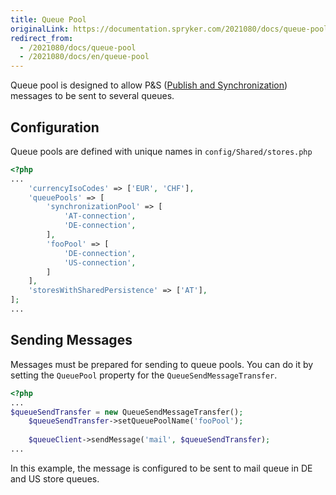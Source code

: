 ```yaml
---
title: Queue Pool
originalLink: https://documentation.spryker.com/2021080/docs/queue-pool
redirect_from:
  - /2021080/docs/queue-pool
  - /2021080/docs/en/queue-pool
---
```


Queue pool is designed to allow P&S ([Publish and Synchronization](https://documentation.spryker.com/v4/docs/publish-and-synchronization )) messages to be sent to several queues.

## Configuration
Queue pools are defined with unique names in `config/Shared/stores.php`

```php
<?php
...
    'currencyIsoCodes' => ['EUR', 'CHF'],
    'queuePools' => [
        'synchronizationPool' => [
            'AT-connection',
            'DE-connection',
        ],
        'fooPool' => [
            'DE-connection',
            'US-connection',
        ]
    ],
    'storesWithSharedPersistence' => ['AT'],
];
...
```
## Sending Messages
Messages must be prepared for sending to queue pools. You can do it by setting the `QueuePool` property for the `QueueSendMessageTransfer`.
```php
<?php
...
$queueSendTransfer = new QueueSendMessageTransfer();
    $queueSendTransfer->setQueuePoolName('fooPool');
 
    $queueClient->sendMessage('mail', $queueSendTransfer);
...
```
In this example, the message is configured to be sent to mail queue in DE and US store queues.

<!--Last review date: Apr 25, 2019 by by Ehsan Zanjani, Andrii Tserkovnyi-->
